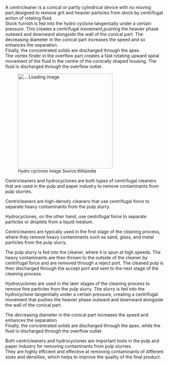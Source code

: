 
A centricleaner is a conical or partly cylindrical device with no moving part,designed to remove grit and heavier particles from stock by centrifugal
action of rotating fluid.  
Stock furnish is fed into the hydro cyclone tangentially under a certain pressure.
This creates a centrifugal movement,pushing the heavier phase outward and downward alongside the wall of the conical part. The decreasing diameter in
the conical part increases the speed and so enhances the separation.  
Finally, the concentrated solids are discharged through the apex.                   
The vortex finder in the overflow part creates a fast rotating upward spiral movement of the fluid in the centre of the conically shaped housing. The fluid is
discharged through the overflow outlet.
<figure>
  <img src = "https://upload.wikimedia.org/wikipedia/commons/d/d9/SiccaDania-hydrocyclone.png" height = "300px" width = "300px" alt = "....Loading image" />
  <figcaption style = "font-size :13px"  > Hydro cyclones Image Source:Wikipedia   </figcaption>
  </figure>



Centricleaners and hydrocyclones are both types of centrifugal cleaners that are used in the pulp and paper industry to remove contaminants from pulp slurries.

Centricleaners are high-density cleaners that use centrifugal force to separate heavy contaminants from the pulp slurry.

Hydrocyclones, on the other hand, use centrifugal force to separate particles or droplets from a liquid medium.

Centricleaners are typically used in the first stage of the cleaning process, where they remove heavy contaminants such as sand, glass, and metal particles from the pulp slurry.

The pulp slurry is fed into the cleaner, where it is spun at high speeds. The heavy contaminants are then thrown to the outside of the cleaner by centrifugal force and are removed through a reject port.
The cleaned pulp is then discharged through the accept port and sent to the next stage of the cleaning process.

Hydrocyclones are used in the later stages of the cleaning process to remove fine particles from the pulp slurry.
The slurry is fed into the hydrocyclone tangentially under a certain pressure, creating a centrifugal movement that pushes the heavier phase outward and downward alongside the wall of the conical part.

The decreasing diameter in the conical part increases the speed and enhances the separation.      
Finally, the concentrated solids are discharged through the apex, while the fluid is discharged through the overflow outlet.

Both centricleaners and hydrocyclones are important tools in the pulp and paper industry for removing contaminants from pulp slurries.  
They are highly efficient and effective at removing contaminants of different sizes and densities, which helps to improve the quality of the final product.